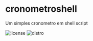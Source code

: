# cronometroshell
Um simples cronometro em shell script

![license](https://img.shields.io/badge/License-MIT-orange?style=flat-square)
![distro](https://img.shields.io/badge/Distro-LinuxMint_21.3-green?style=flat-square)
